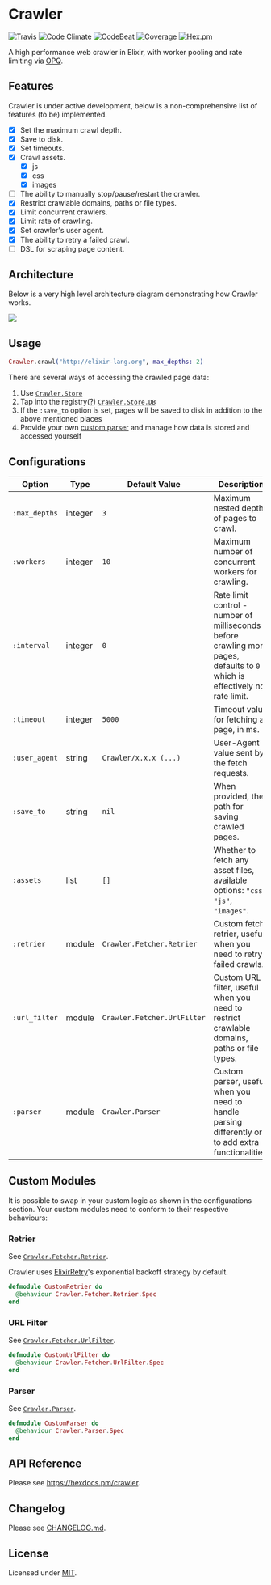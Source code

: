 # Crawler

[![Travis](https://img.shields.io/travis/fredwu/crawler.svg)](https://travis-ci.org/fredwu/crawler)
[![Code Climate](https://img.shields.io/codeclimate/github/fredwu/crawler.svg)](https://codeclimate.com/github/fredwu/crawler)
[![CodeBeat](https://codebeat.co/badges/76916047-5b66-466d-91d3-7131a269899a)](https://codebeat.co/projects/github-com-fredwu-crawler-master)
[![Coverage](https://img.shields.io/coveralls/fredwu/crawler.svg)](https://coveralls.io/github/fredwu/crawler?branch=master)
[![Hex.pm](https://img.shields.io/hexpm/v/crawler.svg)](https://hex.pm/packages/crawler)

A high performance web crawler in Elixir, with worker pooling and rate limiting via [OPQ](https://github.com/fredwu/opq).

## Features

Crawler is under active development, below is a non-comprehensive list of features (to be) implemented.

- [x] Set the maximum crawl depth.
- [x] Save to disk.
- [x] Set timeouts.
- [x] Crawl assets.
  - [x] js
  - [x] css
  - [x] images
- [ ] The ability to manually stop/pause/restart the crawler.
- [x] Restrict crawlable domains, paths or file types.
- [x] Limit concurrent crawlers.
- [x] Limit rate of crawling.
- [x] Set crawler's user agent.
- [x] The ability to retry a failed crawl.
- [ ] DSL for scraping page content.

## Architecture

Below is a very high level architecture diagram demonstrating how Crawler works.

![](https://rawgit.com/fredwu/crawler/master/architecture.svg)

## Usage

```elixir
Crawler.crawl("http://elixir-lang.org", max_depths: 2)
```

There are several ways of accessing the crawled page data:

1. Use [`Crawler.Store`](https://hexdocs.pm/crawler/Crawler.Store.html)
2. Tap into the registry([?](https://hexdocs.pm/elixir/Registry.html)) [`Crawler.Store.DB`](lib/crawler/store.ex)
3. If the `:save_to` option is set, pages will be saved to disk in addition to the above mentioned places
4. Provide your own [custom parser](#custom-modules) and manage how data is stored and accessed yourself

## Configurations

| Option          | Type    | Default Value               | Description |
|-----------------|---------|-----------------------------|-------------|
| `:max_depths`   | integer | `3`                         | Maximum nested depth of pages to crawl.
| `:workers`      | integer | `10`                        | Maximum number of concurrent workers for crawling.
| `:interval`     | integer | `0`                         | Rate limit control - number of milliseconds before crawling more pages, defaults to `0` which is effectively no rate limit.
| `:timeout`      | integer | `5000`                      | Timeout value for fetching a page, in ms.
| `:user_agent`   | string  | `Crawler/x.x.x (...)`       | User-Agent value sent by the fetch requests.
| `:save_to`      | string  | `nil`                       | When provided, the path for saving crawled pages.
| `:assets`       | list    | `[]`                        | Whether to fetch any asset files, available options: `"css"`, `"js"`, `"images"`.
| `:retrier`      | module  | `Crawler.Fetcher.Retrier`   | Custom fetch retrier, useful when you need to retry failed crawls.
| `:url_filter`   | module  | `Crawler.Fetcher.UrlFilter` | Custom URL filter, useful when you need to restrict crawlable domains, paths or file types.
| `:parser`       | module  | `Crawler.Parser`            | Custom parser, useful when you need to handle parsing differently or to add extra functionalities.

## Custom Modules

It is possible to swap in your custom logic as shown in the configurations section. Your custom modules need to conform to their respective behaviours:

### Retrier

See [`Crawler.Fetcher.Retrier`](lib/crawler/fetcher/retrier.ex).

Crawler uses [ElixirRetry](https://github.com/safwank/ElixirRetry)'s exponential backoff strategy by default.

```elixir
defmodule CustomRetrier do
  @behaviour Crawler.Fetcher.Retrier.Spec
end
```

### URL Filter

See [`Crawler.Fetcher.UrlFilter`](lib/crawler/fetcher/url_filter.ex).

```elixir
defmodule CustomUrlFilter do
  @behaviour Crawler.Fetcher.UrlFilter.Spec
end
```

### Parser

See [`Crawler.Parser`](lib/crawler/parser.ex).

```elixir
defmodule CustomParser do
  @behaviour Crawler.Parser.Spec
end
```

## API Reference

Please see https://hexdocs.pm/crawler.

## Changelog

Please see [CHANGELOG.md](CHANGELOG.md).

## License

Licensed under [MIT](http://fredwu.mit-license.org/).
